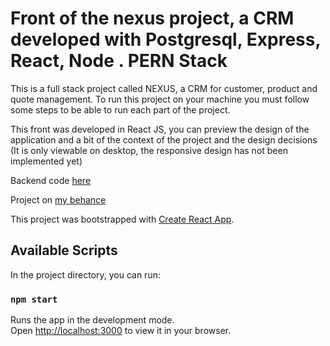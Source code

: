# Front of the nexus project, a CRM developed with Postgresql, Express, React, Node . PERN Stack


This is a full stack project called NEXUS, a CRM for customer, product and quote management.
To run this project on your machine you must follow some steps to be able to run each part of the project.

This front was developed in React JS, you can preview the design of the application and a bit of the context of the project and the design decisions (It is only viewable on desktop, the responsive design has not been implemented yet)

Backend code [here](https://github.com/j-o-devsigner/Nexus-Node_Express-Back)

Project on [my behance](https://www.behance.net/gallery/164255121/Nexus-Web-Application)

This project was bootstrapped with [Create React App](https://github.com/facebook/create-react-app).

## Available Scripts

In the project directory, you can run:

### `npm start`

Runs the app in the development mode.\
Open [http://localhost:3000](http://localhost:3000) to view it in your browser.
